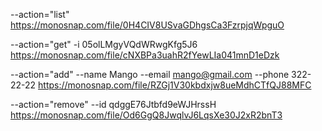 --action="list"
https://monosnap.com/file/0H4CIV8USvaGDhgsCa3FzrpjqWpguO

--action="get" -i 05olLMgyVQdWRwgKfg5J6
https://monosnap.com/file/cNXBPa3uahR2fYewLIa041mnD1eDzk

--action="add" --name Mango --email mango@gmail.com --phone 322-22-22
https://monosnap.com/file/RZGj1V30kbdxjw8ueMdhCTfQJ88MFC

--action="remove" --id qdggE76Jtbfd9eWJHrssH
https://monosnap.com/file/Od6GgQ8JwqlvJ6LqsXe30J2xR2bnT3
